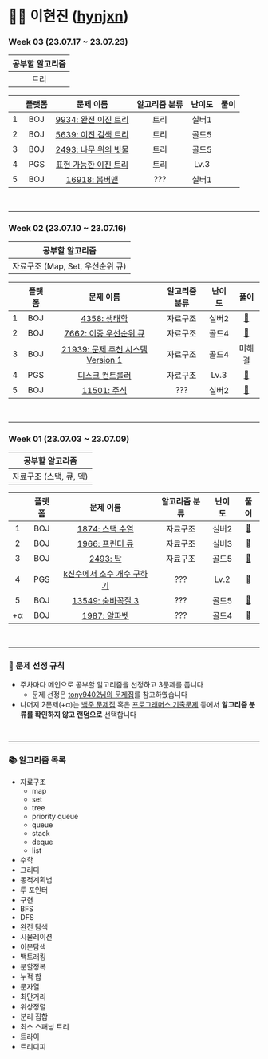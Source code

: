 # 👩‍💻 이현진 ([hynjxn](https://github.com/hynjxn))



### Week 03 (23.07.17 ~ 23.07.23)

| 공부할 알고리즘 |
| :---: |
| 트리 |

|  | 플랫폼 | 문제 이름 | 알고리즘 분류 | 난이도 |                        풀이                        |
| :---: | :---: | :---: | :---: | :---: |:------------------------------------------------:|
| 1 | BOJ | <a href="https://www.acmicpc.net/problem/9934">9934: 완전 이진 트리</a> | 트리 | 실버1 |    |
| 2 | BOJ | <a href="https://www.acmicpc.net/problem/5639">5639: 이진 검색 트리</a> | 트리 | 골드5 |    |
| 3 | BOJ | <a href="https://www.acmicpc.net/problem/17073">2493: 나무 위의 빗물</a> | 트리 | 골드5 |    |
| 4 | PGS | <a href="https://school.programmers.co.kr/learn/courses/30/lessons/150367">표현 가능한 이진 트리</a> | 트리 | Lv.3 |    |
| 5 | BOJ | <a href="https://www.acmicpc.net/problem/16918">16918: 봄버맨</a> | ???| 실버1 |     |


<br/>
<hr/>



### Week 02 (23.07.10 ~ 23.07.16)

|        공부할 알고리즘         |
|:-----------------------:|
| 자료구조 (Map, Set, 우선순위 큐) |

|  | 플랫폼 |                                         문제 이름                                          | 알고리즘 분류 | 난이도 |                        풀이                       |
| :---: |:---:|:---------------------------------------------------------------:|:-------:|:---:|:-----------------------------------------------:|
| 1 | BOJ | <a href="https://www.acmicpc.net/problem/4358">4358: 생태학</a>   | 자료구조 | 실버2 | <a href="./week02/BOJ_4358_생태학.py">🔗</a> |
| 2 | BOJ | <a href="https://www.acmicpc.net/problem/7662">7662: 이중 우선순위 큐</a>  | 자료구조 | 골드4 | <a href="./week02/BOJ_7662_이중_우선순위_큐.py">🔗</a> |
| 3 | BOJ | <a href="https://www.acmicpc.net/problem/21939">21939: 문제 추천 시스템 Version 1</a>   | 자료구조 | 골드4 | 미해결 |
| 4 | PGS | <a href="https://school.programmers.co.kr/learn/courses/30/lessons/42627">디스크 컨트롤러</a> | 자료구조 | Lv.3 | <a href="./week02/PGS_디스크_컨트롤러.py">🔗</a>|
| 5 | BOJ |  <a href="https://www.acmicpc.net/problem/11501">11501: 주식</a>    |   ???   | 실버2 | <a href="./week02/BOJ_11501_주식.py">🔗</a> |


<br/>
<hr/>


### Week 01 (23.07.03 ~ 23.07.09)

| 공부할 알고리즘 |
| :---: |
| 자료구조 (스택, 큐, 덱) |

|  | 플랫폼 | 문제 이름 | 알고리즘 분류 | 난이도 |                        풀이                        |
| :---: | :---: | :---: | :---: | :---: |:------------------------------------------------:|
| 1 | BOJ | <a href="https://www.acmicpc.net/problem/1874">1874: 스택 수열</a> | 자료구조 | 실버2 |   <a href="./week01/BOJ_1874_스택_수열.py">🔗</a>    |
| 2 | BOJ | <a href="https://www.acmicpc.net/problem/1966">1966: 프린터 큐</a> | 자료구조 | 실버3 |   <a href="./week01/BOJ_1966_프린터_큐.py">🔗</a>    |
| 3 | BOJ | <a href="https://www.acmicpc.net/problem/2493">2493: 탑</a> | 자료구조 | 골드5 |     <a href="./week01/BOJ_2493_탑.py">🔗</a>      |
| 4 | PGS | <a href="https://school.programmers.co.kr/learn/courses/30/lessons/92335">k진수에서 소수 개수 구하기</a> | ??? | Lv.2 | <a href="./week01/PGS_k진수에서_소수_개수_구하기.py">🔗</a> |
| 5 | BOJ | <a href="https://www.acmicpc.net/problem/13549">13549: 숨바꼭질 3</a> | ???| 골드5 |   <a href="./week01/BOJ_13549_숨바꼭질3.py">🔗</a>   |
| +α | BOJ | <a href="https://www.acmicpc.net/problem/1987">1987: 알파벳</a> | ???| 골드4 |   <a href="./week01/BOJ_1987_알파벳.py">🔗</a>   |


<br/>
<hr/>

### 📑 문제 선정 규칙
- 주차마다 메인으로 공부할 알고리즘을 선정하고 3문제를 풉니다
  <br>
    - 문제 선정은 <a href="https://github.com/tony9402/baekjoon">tony9402님의 문제집</a>를 참고하였습니다
- 나머지 2문제(+α)는 <a href="https://www.acmicpc.net/workbook/top">백준 문제집</a> 혹은 <a href="https://school.programmers.co.kr/learn/challenges?order=acceptance_desc&statuses=unsolved&levels=3%2C2&languages=python3">프로그래머스 기출문제</a> 등에서 <b>알고리즘 분류를 확인하지 않고 랜덤으로</b> 선택합니다

<br/>
<hr/>

### 📚 알고리즘 목록
- 자료구조 
    - map
    - set
    - tree
    - priority queue
    - queue
    - stack
    - deque
    - list
- 수학
- 그리디
- 동적계획법
- 투 포인터
- 구현
- BFS
- DFS
- 완전 탐색
- 시뮬레이션
- 이분탐색
- 백트래킹
- 분할정복
- 누적 합
- 문자열
- 최단거리
- 위상정렬
- 분리 집합
- 최소 스패닝 트리
- 트라이 
- 트리디피
